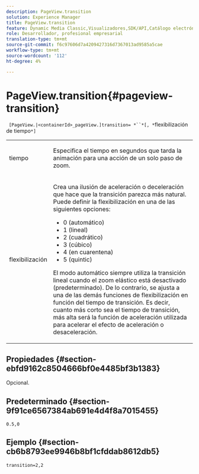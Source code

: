 ```yaml
---
description: PageView.transition
solution: Experience Manager
title: PageView.transition
feature: Dynamic Media Classic,Visualizadores,SDK/API,Catálogo electrónico
role: Desarrollador, profesional empresarial
translation-type: tm+mt
source-git-commit: f6c97606d7a4209427316d7367013ad9585a5cae
workflow-type: tm+mt
source-wordcount: '112'
ht-degree: 4%

---
```



# PageView.transition{#pageview-transition}

` [PageView.|<containerId>_pageView.]transition= *``*[, *`flexibilización de tiempo`*]`

<table id="table_E314540D347D47699C04EB80D20C0721"> 
 <tbody> 
  <tr> 
   <td colname="col1"> <p> <span class="codeph"><span class="varname"> tiempo</span></span> </p> </td> 
   <td colname="col2"> <p> Especifica el tiempo en segundos que tarda la animación para una acción de un solo paso de zoom. </p> </td> 
  </tr> 
  <tr> 
   <td colname="col1"> <p><span class="codeph"><span class="varname"> flexibilización</span></span> </p> </td> 
   <td colname="col2"> <p> Crea una ilusión de aceleración o deceleración que hace que la transición parezca más natural. Puede definir la flexibilización en una de las siguientes opciones: </p> <p> 
     <ul id="ul_DA0D1CF2F2484410BFCCACA86661702E"> 
      <li id="li_93A2D53A53314D9594CEDC9EB20381D4">0 (automático) </li> 
      <li id="li_AD6A1F03DE544959BC4AA0DD97494F8C"> 1 (lineal) </li> 
      <li id="li_816A3CE796E3415B9650DDA204412A6A"> 2 (cuadrático) </li> 
      <li id="li_EF00BF6CA2AA48FEB54015FFBA9F8DD4"> 3 (cúbico) </li> 
      <li id="li_F3CB7F0821AF489C84A0CA155F5031A2"> 4 (en cuarentena) </li> 
      <li id="li_F5B844DAF4CC453CA58BF09A660D139F"> 5 (quintic) </li> 
     </ul> </p> <p>El modo automático siempre utiliza la transición lineal cuando el zoom elástico está desactivado (predeterminado). De lo contrario, se ajusta a una de las demás funciones de flexibilización en función del tiempo de transición. Es decir, cuanto más corto sea el tiempo de transición, más alta será la función de aceleración utilizada para acelerar el efecto de aceleración o desaceleración. </p> </td> 
  </tr> 
 </tbody> 
</table>

## Propiedades {#section-ebfd9162c8504666bf0e4485bf3b1383}

Opcional.

## Predeterminado {#section-9f91ce6567384ab691e4d4f8a7015455}

`0.5,0`

## Ejemplo {#section-cb6b8793ee9946b8bf1cfddab8612db5}

`transition=2,2`
